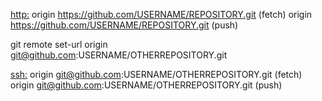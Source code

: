 <http:>
origin  https://github.com/USERNAME/REPOSITORY.git (fetch)
origin  https://github.com/USERNAME/REPOSITORY.git (push)

git remote set-url origin git@github.com:USERNAME/OTHERREPOSITORY.git

<ssh:>
origin  git@github.com:USERNAME/OTHERREPOSITORY.git (fetch)
origin  git@github.com:USERNAME/OTHERREPOSITORY.git (push)
